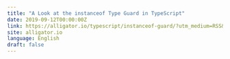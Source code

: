 ```yaml
---
title: "A Look at the instanceof Type Guard in TypeScript"
date: 2019-09-12T00:00:00Z
link: https://alligator.io/typescript/instanceof-guard/?utm_medium=RSS&utm_source=news.12bit.vn
site: alligator.io
language: English
draft: false
---
```

